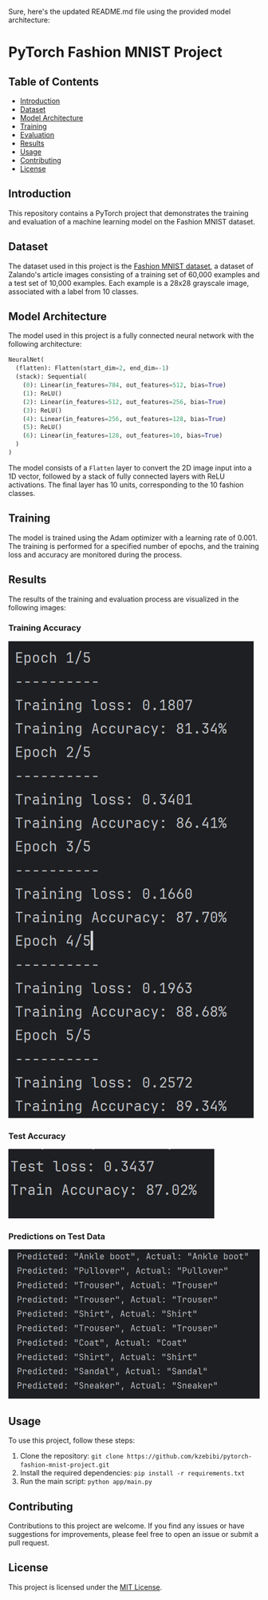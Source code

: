 Sure, here's the updated README.md file using the provided model architecture:

# PyTorch Fashion MNIST Project

## Table of Contents
- [Introduction](#introduction)
- [Dataset](#dataset)
- [Model Architecture](#model-architecture)
- [Training](#training)
- [Evaluation](#evaluation)
- [Results](#results)
- [Usage](#usage)
- [Contributing](#contributing)
- [License](#license)

## Introduction
This repository contains a PyTorch project that demonstrates the training and evaluation of a machine learning model on the Fashion MNIST dataset.

## Dataset
The dataset used in this project is the [Fashion MNIST dataset](https://github.com/zalandoresearch/fashion-mnist), a dataset of Zalando's article images consisting of a training set of 60,000 examples and a test set of 10,000 examples. Each example is a 28x28 grayscale image, associated with a label from 10 classes.

## Model Architecture
The model used in this project is a fully connected neural network with the following architecture:

```python
NeuralNet(
  (flatten): Flatten(start_dim=2, end_dim=-1)
  (stack): Sequential(
    (0): Linear(in_features=784, out_features=512, bias=True)
    (1): ReLU()
    (2): Linear(in_features=512, out_features=256, bias=True)
    (3): ReLU()
    (4): Linear(in_features=256, out_features=128, bias=True)
    (5): ReLU()
    (6): Linear(in_features=128, out_features=10, bias=True)
  )
)
```

The model consists of a `Flatten` layer to convert the 2D image input into a 1D vector, followed by a stack of fully connected layers with ReLU activations. The final layer has 10 units, corresponding to the 10 fashion classes.

## Training
The model is trained using the Adam optimizer with a learning rate of 0.001. The training is performed for a specified number of epochs, and the training loss and accuracy are monitored during the process.


## Results
The results of the training and evaluation process are visualized in the following images:

### Training Accuracy
![train.png](images/train.png)

### Test Accuracy
![test.png](images/test.png)

### Predictions on Test Data
![predict.png](images/predict.png)

## Usage
To use this project, follow these steps:

1. Clone the repository: `git clone https://github.com/kzebibi/pytorch-fashion-mnist-project.git`
2. Install the required dependencies: `pip install -r requirements.txt`
3. Run the main script: `python app/main.py`

## Contributing
Contributions to this project are welcome. If you find any issues or have suggestions for improvements, please feel free to open an issue or submit a pull request.

## License
This project is licensed under the [MIT License](LICENSE).
